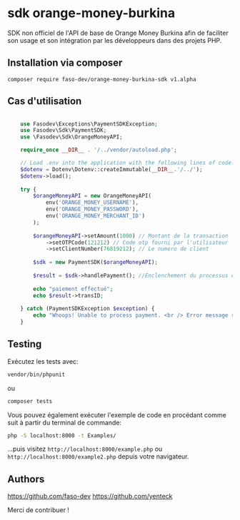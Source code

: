 # sdk orange-money-burkina  

SDK non officiel de l'API de base de Orange Money Burkina
afin de faciliter son usage et son intégration par les développeurs
dans des projets PHP.  

## Installation via composer

```shell
composer require faso-dev/orange-money-burkina-sdk v1.alpha
```

## Cas d'utilisation

```php

    use Fasodev\Exceptions\PaymentSDKException;
    use Fasodev\Sdk\PaymentSDK;
    use \Fasodev\Sdk\OrangeMoneyAPI;

    require_once __DIR__ . '/../vendor/autoload.php';

    // Load .env into the application with the following lines of code.
    $dotenv = Dotenv\Dotenv::createImmutable(__DIR__.'/../');
    $dotenv->load();
    
    try {
        $orangeMoneyAPI = new OrangeMoneyAPI(
            env('ORANGE_MONEY_USERNAME'),
            env('ORANGE_MONEY_PASSWORD'),
            env('ORANGE_MONEY_MERCHANT_ID')
        );
    
        $orangeMoneyAPI->setAmount(1000) // Montant de la transaction
            ->setOTPCode(121212) // Code otp fourni par l'utilisateur
            ->setClientNumber(76819212); // Le numero de client
    
        $sdk = new PaymentSDK($orangeMoneyAPI);
    
        $result = $sdk->handlePayment(); //Enclenchement du processus de paiement
    
        echo "paiement effectué";
        echo $result->transID;
    
    } catch (PaymentSDKException $exception) {
        echo "Whoops! Unable to process payment. <br /> Error message returned by request: {$exception->getMessage()}. <br /> Error code returned by request: {$exception->getCode()}";
    }
```

## Testing

Exécutez les tests avec:

```bash
vendor/bin/phpunit
```

ou

```bash
composer tests
```

Vous pouvez également exécuter l'exemple de code en procédant comme suit à partir du terminal de commande:

```bash
php -S localhost:8000 -t Examples/
```

...puis visitez `http://localhost:8000/example.php` ou ` http://localhost:8000/example2.php` depuis votre navigateur.

## Authors

https://github.com/faso-dev 
https://github.com/yenteck 

Merci de contribuer !
